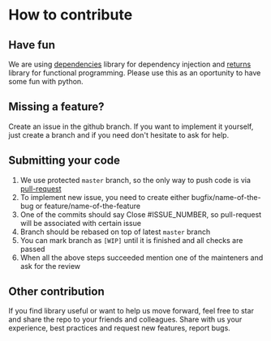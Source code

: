 # How to contribute

## Have fun
We are using [dependencies](https://github.com/proofit404/dependencies) library for dependency injection and [returns](https://github.com/dry-python/returns) library for functional programming. Please use this as an oportunity to have some fun with python.

## Missing a feature?
Create an issue in the github branch. If you want to implement it yourself, just create a branch and if you need don't hesitate to ask for help.

## Submitting your code

1. We use protected `master` branch, so the only way to push code is via [pull-request](http://oss-watch.ac.uk/resources/pullrequest)
2. To implement new issue, you need to create either bugfix/name-of-the-bug or feature/name-of-the-feature
3. One of the commits should say Close #ISSUE_NUMBER, so pull-request will be associated with certain issue
4. Branch should be rebased on top of latest `master` branch
5. You can mark branch as `[WIP]` until it is finished and all checks are passed
6. When all the above steps succeeded mention one of the mainteners and ask for the review

## Other contribution

If you find library useful or want to help us move forward, feel free to star and share the repo to your friends and colleagues. Share with us your experience, best practices and request new features, report bugs.
